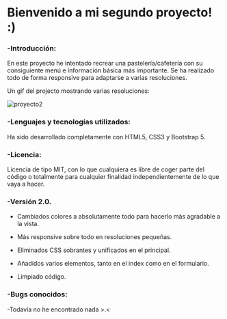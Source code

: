 <h1> Bienvenido a mi segundo proyecto! :) </h1>

<h3>-Introducción:</h3>
En este proyecto he intentado recrear una pastelería/cafetería con su consiguiente menú e información básica más importante.
Se ha realizado todo de forma responsive para adaptarse a varias resoluciones.

Un gif del projecto mostrando varias resoluciones:

![proyecto2](https://github.com/AlvaroBernabe/aba-geekshubs-fsd-val-Projecto2-Carta-Restauracion/assets/122753448/b52d514d-96f9-4c13-9e42-79896ba3ae4a)


<h3>-Lenguajes y tecnologías utilizados:</h3>
Ha sido desarrollado completamente con HTML5, CSS3 y Bootstrap 5.

<h3>-Licencia:</h3>
Licencia de tipo MIT, con lo que cualquiera es libre de coger parte del código o totalmente para cualquier finalidad independientemente de lo que vaya a hacer.

<h3>-Versión 2.0.</h3>

- Cambiados colores a absolutamente todo para hacerlo más agradable a la vista.

- Más responsive sobre todo en resoluciones pequeñas.
  
- Eliminados CSS sobrantes y unificados en el principal.
  
- Añadidos varios elementos, tanto en el index como en el formulario.
  
- Limpiado código.


<h3>-Bugs conocidos:</h3>
-Todavía no he encontrado nada >.<

